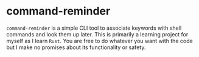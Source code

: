 # command-reminder
`command-reminder` is a simple CLI tool to associate keywords with shell commands and look them up later. This is primarily a learning project for myself as I learn `Rust`. You are free to do whatever you want with the code but I make no promises about its functionality or safety.
